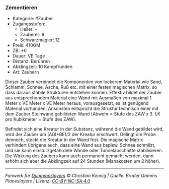 ### Zementieren

- Kategorie: #Zauber
- Zugangsstufen:
  - Heiler: -
  - Zauberer: 9
  - Schwarzmagier: 12
- Preis: 410GM
- ZB: +0
- Dauer: VE Tage
- Distanz: Berühren
- Abklingzeit: 10 Kampfrunden
- Art: Zaubern

Dieser Zauber verbindet die Komponenten von lockerem Material wie Sand, Schlamm, Schnee, Asche, Ruß etc. mit einer festen magischen Matrix, so dass daraus stabile Strukturen entstehen können. Effektiv bildet der Zauber aus entsprechendem Material eine Wand mit Ausmaßen von maximal 1 Meter x VE Meter x VE Meter heraus, vorausgesetzt, es ist genügend Material vorhanden. Ansonsten entspricht die Struktur technisch einer mit dem Zauber Steinwand gebildeten Wand (Abwehr = Stufe des ZAW x 3. LK pro Kubikmeter = Stufe des ZAW).

Befindet sich eine Kreatur in der Substanz, während die Wand gebildet wird, wird der Zauber um (AGI+BE)/2 der Kreatur erschwert. Gelingt die Probe dennoch, steckt die Kreatur in der Wand fest. Die magische Matrix verhindert übrigens auch, dass eine Wand aus bsplsw. Schnee schmilzt, und sie kann einsturzgefährdete Wände oder Tunnelabschnitte stabilisieren. Die Wirkung des Zaubers kann auch permanent gemacht werden, dann erhöht sich aber die Abklingzeit auf 24 Stunden (Manakosten um 2 höher).

---

_Fanwerk für [Dungeonslayers](https://www.dungeonslayers.net/) © Christian Kennig | Quelle: Bruder Grimms Planeslayers | Lizenz: [CC-BY-NC-SA 4.0](https://creativecommons.org/licenses/by-nc-sa/4.0/deed.de)_
